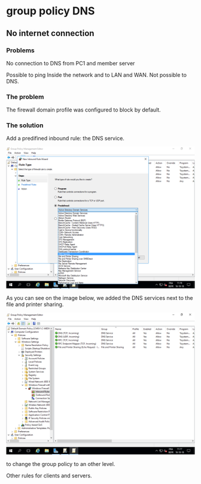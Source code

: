 # group policy DNS

## No internet connection

### Problems

No connection to DNS from PC1 and member server

Possible to ping Inside the network and to LAN and WAN. Not possible to DNS. 

### The problem

The firewall domain profile was configured to block by default.

### The solution

Add a predifined inbound rule: the DNS service.

![](../.gitbook/assets/troubleshoot1.png)

As you can see on the image below, we added the DNS services next to the file and printer sharing.

![](../.gitbook/assets/troubleshoot2.png)



to change the group policy to an other level. 

Other rules for clients and servers. 




